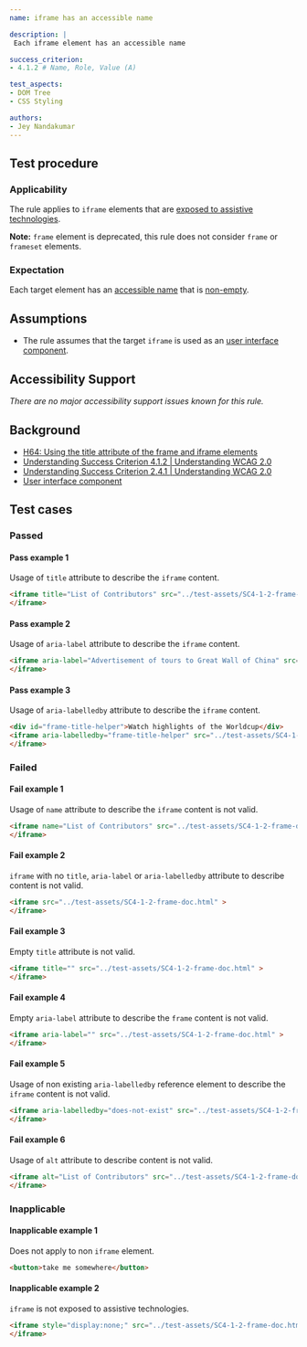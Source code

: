 ```yaml
---
name: iframe has an accessible name

description: |
 Each iframe element has an accessible name

success_criterion:
- 4.1.2 # Name, Role, Value (A)

test_aspects:
- DOM Tree
- CSS Styling

authors:
- Jey Nandakumar
---
```


## Test procedure

### Applicability

The rule applies to `iframe` elements that are [exposed to assistive technologies](#exposed-to-assistive-technologies).

**Note:** `frame` element is deprecated, this rule does not consider `frame` or `frameset` elements.

### Expectation

Each target element has an [accessible name](#accessible-name) that is [non-empty](#non-empty).

## Assumptions

- The rule assumes that the target `iframe` is used as an [user interface component](https://www.w3.org/TR/WCAG21/#dfn-user-interface-components).

## Accessibility Support

_There are no major accessibility support issues known for this rule._

## Background

- [H64: Using the title attribute of the frame and iframe elements](http://www.w3.org/TR/WCAG20-TECHS/H64.html)
- [Understanding Success Criterion 4.1.2 | Understanding WCAG 2.0](https://www.w3.org/TR/UNDERSTANDING-WCAG20/ensure-compat-rsv.html)
- [Understanding Success Criterion 2.4.1 | Understanding WCAG 2.0](https://www.w3.org/TR/UNDERSTANDING-WCAG20/navigation-mechanisms-skip.html)
- [User interface component](https://www.w3.org/TR/WCAG21/#dfn-user-interface-components)

## Test cases

### Passed

#### Pass example 1

Usage of `title` attribute to describe the `iframe` content.

```html
<iframe title="List of Contributors" src="../test-assets/SC4-1-2-frame-doc.html">
</iframe>
```

#### Pass example 2

Usage of `aria-label` attribute to describe the `iframe` content.

```html
<iframe aria-label="Advertisement of tours to Great Wall of China" src="../test-assets/SC4-1-2-frame-doc.html" >
</iframe>
```

#### Pass example 3

Usage of `aria-labelledby` attribute to describe the `iframe` content.

```html
<div id="frame-title-helper">Watch highlights of the Worldcup</div>
<iframe aria-labelledby="frame-title-helper" src="../test-assets/SC4-1-2-frame-doc.html">
</iframe>
```

### Failed

#### Fail example 1

Usage of `name` attribute to describe the `iframe` content is not valid.

```html
<iframe name="List of Contributors" src="../test-assets/SC4-1-2-frame-doc.html" >
</iframe>
```

#### Fail example 2

`iframe` with no `title`, `aria-label` or `aria-labelledby` attribute to describe content is not valid.

```html
<iframe src="../test-assets/SC4-1-2-frame-doc.html" >
</iframe>
```

#### Fail example 3

Empty `title` attribute is not valid.

```html
<iframe title="" src="../test-assets/SC4-1-2-frame-doc.html" >
</iframe>
```

#### Fail example 4

Empty `aria-label` attribute to describe the `frame` content is not valid.

```html
<iframe aria-label="" src="../test-assets/SC4-1-2-frame-doc.html" >
</iframe>
```

#### Fail example 5

Usage of non existing `aria-labelledby` reference element to describe the `iframe` content is not valid.

```html
<iframe aria-labelledby="does-not-exist" src="../test-assets/SC4-1-2-frame-doc.html">
</iframe>
```

#### Fail example 6

Usage of `alt` attribute to describe content is not valid.

```html
<iframe alt="List of Contributors" src="../test-assets/SC4-1-2-frame-doc.html">
</iframe>
```

### Inapplicable

#### Inapplicable example 1

Does not apply to non `iframe` element.

```html
<button>take me somewhere</button>
```

#### Inapplicable example 2

`iframe` is not exposed to assistive technologies.

```html
<iframe style="display:none;" src="../test-assets/SC4-1-2-frame-doc.html">
</iframe>
```